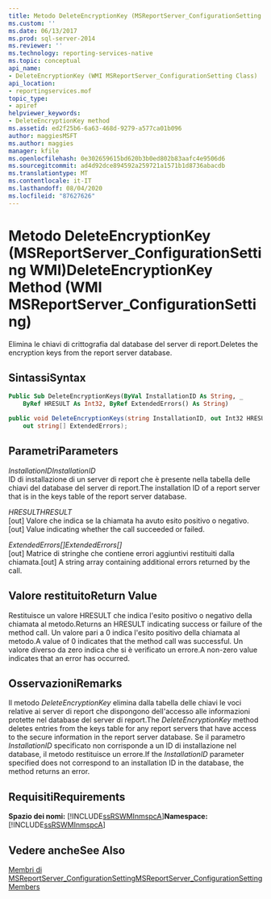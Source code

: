 ```yaml
---
title: Metodo DeleteEncryptionKey (MSReportServer_ConfigurationSetting WMI) | Microsoft Docs
ms.custom: ''
ms.date: 06/13/2017
ms.prod: sql-server-2014
ms.reviewer: ''
ms.technology: reporting-services-native
ms.topic: conceptual
api_name:
- DeleteEncryptionKey (WMI MSReportServer_ConfigurationSetting Class)
api_location:
- reportingservices.mof
topic_type:
- apiref
helpviewer_keywords:
- DeleteEncryptionKey method
ms.assetid: ed2f25b6-6a63-468d-9279-a577ca01b096
author: maggiesMSFT
ms.author: maggies
manager: kfile
ms.openlocfilehash: 0e302659615bd620b3b0ed802b83aafc4e9506d6
ms.sourcegitcommit: ad4d92dce894592a259721a1571b1d8736abacdb
ms.translationtype: MT
ms.contentlocale: it-IT
ms.lasthandoff: 08/04/2020
ms.locfileid: "87627626"
---
```

# <a name="deleteencryptionkey-method-wmi-msreportserver_configurationsetting"></a><span data-ttu-id="77640-102">Metodo DeleteEncryptionKey (MSReportServer_ConfigurationSetting WMI)</span><span class="sxs-lookup"><span data-stu-id="77640-102">DeleteEncryptionKey Method (WMI MSReportServer_ConfigurationSetting)</span></span>
  <span data-ttu-id="77640-103">Elimina le chiavi di crittografia dal database del server di report.</span><span class="sxs-lookup"><span data-stu-id="77640-103">Deletes the encryption keys from the report server database.</span></span>  
  
## <a name="syntax"></a><span data-ttu-id="77640-104">Sintassi</span><span class="sxs-lookup"><span data-stu-id="77640-104">Syntax</span></span>  
  
```vb  
Public Sub DeleteEncryptionKeys(ByVal InstallationID As String, _  
    ByRef HRESULT As Int32, ByRef ExtendedErrors() As String)  
```  
  
```csharp  
public void DeleteEncryptionKeys(string InstallationID, out Int32 HRESULT,   
    out string[] ExtendedErrors);  
```  
  
## <a name="parameters"></a><span data-ttu-id="77640-105">Parametri</span><span class="sxs-lookup"><span data-stu-id="77640-105">Parameters</span></span>  
 <span data-ttu-id="77640-106">*InstallationID*</span><span class="sxs-lookup"><span data-stu-id="77640-106">*InstallationID*</span></span>  
 <span data-ttu-id="77640-107">ID di installazione di un server di report che è presente nella tabella delle chiavi del database del server di report.</span><span class="sxs-lookup"><span data-stu-id="77640-107">The installation ID of a report server that is in the keys table of the report server database.</span></span>  
  
 <span data-ttu-id="77640-108">*HRESULT*</span><span class="sxs-lookup"><span data-stu-id="77640-108">*HRESULT*</span></span>  
 <span data-ttu-id="77640-109">[out] Valore che indica se la chiamata ha avuto esito positivo o negativo.</span><span class="sxs-lookup"><span data-stu-id="77640-109">[out] Value indicating whether the call succeeded or failed.</span></span>  
  
 <span data-ttu-id="77640-110">*ExtendedErrors[]*</span><span class="sxs-lookup"><span data-stu-id="77640-110">*ExtendedErrors[]*</span></span>  
 <span data-ttu-id="77640-111">[out] Matrice di stringhe che contiene errori aggiuntivi restituiti dalla chiamata.</span><span class="sxs-lookup"><span data-stu-id="77640-111">[out] A string array containing additional errors returned by the call.</span></span>  
  
## <a name="return-value"></a><span data-ttu-id="77640-112">Valore restituito</span><span class="sxs-lookup"><span data-stu-id="77640-112">Return Value</span></span>  
 <span data-ttu-id="77640-113">Restituisce un valore HRESULT che indica l'esito positivo o negativo della chiamata al metodo.</span><span class="sxs-lookup"><span data-stu-id="77640-113">Returns an HRESULT indicating success or failure of the method call.</span></span> <span data-ttu-id="77640-114">Un valore pari a 0 indica l'esito positivo della chiamata al metodo.</span><span class="sxs-lookup"><span data-stu-id="77640-114">A value of 0 indicates that the method call was successful.</span></span> <span data-ttu-id="77640-115">Un valore diverso da zero indica che si è verificato un errore.</span><span class="sxs-lookup"><span data-stu-id="77640-115">A non-zero value indicates that an error has occurred.</span></span>  
  
## <a name="remarks"></a><span data-ttu-id="77640-116">Osservazioni</span><span class="sxs-lookup"><span data-stu-id="77640-116">Remarks</span></span>  
 <span data-ttu-id="77640-117">Il metodo *DeleteEncryptionKey* elimina dalla tabella delle chiavi le voci relative ai server di report che dispongono dell'accesso alle informazioni protette nel database del server di report.</span><span class="sxs-lookup"><span data-stu-id="77640-117">The *DeleteEncryptionKey* method deletes entries from the keys table for any report servers that have access to the secure information in the report server database.</span></span> <span data-ttu-id="77640-118">Se il parametro *InstallationID* specificato non corrisponde a un ID di installazione nel database, il metodo restituisce un errore.</span><span class="sxs-lookup"><span data-stu-id="77640-118">If the *InstallationID* parameter specified does not correspond to an installation ID in the database, the method returns an error.</span></span>  
  
## <a name="requirements"></a><span data-ttu-id="77640-119">Requisiti</span><span class="sxs-lookup"><span data-stu-id="77640-119">Requirements</span></span>  
 <span data-ttu-id="77640-120">**Spazio dei nomi:** [!INCLUDE[ssRSWMInmspcA](../../includes/ssrswminmspca-md.md)]</span><span class="sxs-lookup"><span data-stu-id="77640-120">**Namespace:** [!INCLUDE[ssRSWMInmspcA](../../includes/ssrswminmspca-md.md)]</span></span>  
  
## <a name="see-also"></a><span data-ttu-id="77640-121">Vedere anche</span><span class="sxs-lookup"><span data-stu-id="77640-121">See Also</span></span>  
 [<span data-ttu-id="77640-122">Membri di MSReportServer_ConfigurationSetting</span><span class="sxs-lookup"><span data-stu-id="77640-122">MSReportServer_ConfigurationSetting Members</span></span>](msreportserver-configurationsetting-members.md)  
  
  
